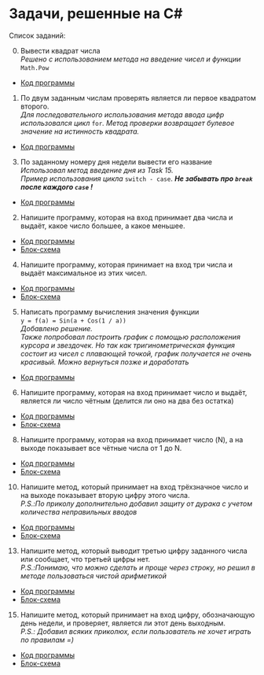 # Задачи, решенные на C#

Список заданий:

0. Вывести квадрат числа  
*Решено с использованием метода на введение чисел и функции* `Math.Pow`  
* [Код программы](Task0/Program.cs)

1. По двум заданным числам проверять является ли первое квадратом второго.  
*Для последовательного использования метода ввода цифр использовался цикл* `for`*. Метод проверки возвращает булевое значение на истинность квадрата.*
* [Код программы](Task1/Program.cs) 

3. По заданному номеру дня недели вывести его название  
*Использовал метод введение дня из Task 15.  
Пример использования цикла* `switch - case`. **_Не забывать про `break` после каждого `case` !_**  
* [Код программы](Task3/Program.cs) 

2.  Напишите программу, которая на вход принимает два числа и выдаёт,
какое число большее, а какое меньшее.
* [Код программы](Task2/Program.cs)  
* [Блок-схема](Task2/Task2.drawio.png)

4. Напишите программу, которая принимает на вход три числа
и выдаёт максимальное из этих чисел. 
* [Код программы](Task4/Program.cs)  
* [Блок-схема](Task4/Task4.drawio.png) 

5. Написать программу вычисления значения функции  
 `y = f(a) = Sin(a + Cos(1 / a))`  
 *Добавлено решение.  
 Также попробовал построить график с помощью расположения курсора и звездочек. Но так как тригинометрическая функция состоит из чисел с плавающей точкой, график получается не очень красивый. Можно вернуться позже и доработать*  
 * [Код программы](Task5/Program.cs)  

6. Напишите программу, которая на вход принимает число и выдаёт,
является ли число чётным (делится ли оно на два без остатка)
* [Код программы](Task6/Program.cs)  
* [Блок-схема](Task6/Task6.drawio.png)

8. Напишите программу, которая на вход принимает число (N),
а на выходе показывает все чётные числа от 1 до N.
* [Код программы](Task8/Program.cs)  
* [Блок-схема](Task8/Task8.drawio.png)

10.  Напишите метод, который принимает на вход трёхзначное число
и на выходе показывает вторую цифру этого числа.  
*P.S.:По приколу дополнительно добавил защиту от дурака с учетом количества неправильных вводов*  
* [Код программы](Task10/Program.cs)  
* [Блок-схема](Task10/Task10.drawio.png)

13. Напишите метод, который выводит третью цифру заданного
числа или сообщает, что третьей цифры нет.  
*P.S.:Понимаю, что можно сделать и проще через строку, но решил в методе
пользоваться чистой арифметикой*  
* [Код программы](Task13/Program.cs)  
* [Блок-схема](Task13/Task13.drawio.png)  

15. Напишите метод, который принимает на вход цифру,
обозначающую день недели, и проверяет, является ли этот день выходным.  
*P.S.: Добавил всяких приколюх, если пользователь не хочет играть по правилам =)*  
* [Код программы](Task15/Program.cs)  
* [Блок-схема](Task15/Task15.drawio.png)

